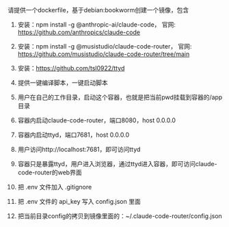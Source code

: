 请提供一个dockerfile，基于debian:bookworm创建一个镜像，包含

1. 安装：npm install -g @anthropic-ai/claude-code， 官网: https://github.com/anthropics/claude-code
2. 安装：npm install -g @musistudio/claude-code-router， 官网: https://github.com/musistudio/claude-code-router/tree/main
3. 安装：https://github.com/tsl0922/ttyd
4. 提供一键编译脚本，一键启动脚本

5. 用户在自己的工作目录，启动这个容器，也就是把当前pwd挂载到容器的/app目录
6. 容器内启动claude-code-router，端口8080，host 0.0.0.0
7. 容器内启动ttyd，端口7681，host 0.0.0.0
8. 用户访问http://localhost:7681，即可访问ttyd
9. 容器只是暴露ttyd，用户进入浏览器，通过ttyd进入容器，即可访问claude-code-router的web界面

10. 把 .env 文件加入 .gitignore
11. 把 .env 文件的 api_key 写入 config.json 里面
12. 把当前目录config的拷贝到镜像里面的：~/.claude-code-router/config.json

